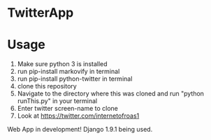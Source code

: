 # TwitterApp

# Usage
1) Make sure python 3 is installed
2) run pip-install markovify in terminal
3) run pip-install python-twitter in terminal
4) clone this repository
5) Navigate to the directory where this was cloned and run "python runThis.py" in your terminal
6) Enter twitter screen-name to clone
7) Look at https://twitter.com/internetofroas1

Web App in development!
Django 1.9.1 being used. 
